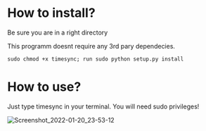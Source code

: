 # How to install?
Be sure you are in a right directory

This programm doesnt require any 3rd pary dependecies.

```
sudo chmod +x timesync; run sudo python setup.py install
```
# How to use?
Just type timesync in your terminal. You will need sudo privileges!

![Screenshot_2022-01-20_23-53-12](https://user-images.githubusercontent.com/81049050/150435020-b4c3b304-8f95-49e9-a9b9-1ab484c2ed14.png)
